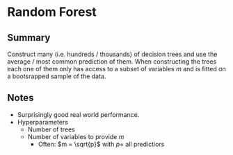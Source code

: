 # Random Forest

## Summary
Construct many (i.e. hundreds / thousands) of decision trees and use the average / most common prediction of them. When constructing the trees each one of them only has access to a subset of variables $m$ and is fitted on a bootsrapped sample of the data.

## Notes
- Surprisingly good real world performance.
- Hyperparameters
	- Number of trees
	- Number of variables to provide $m$
		- Often: $m = \sqrt{p}$ with $p =$ all predictiors
